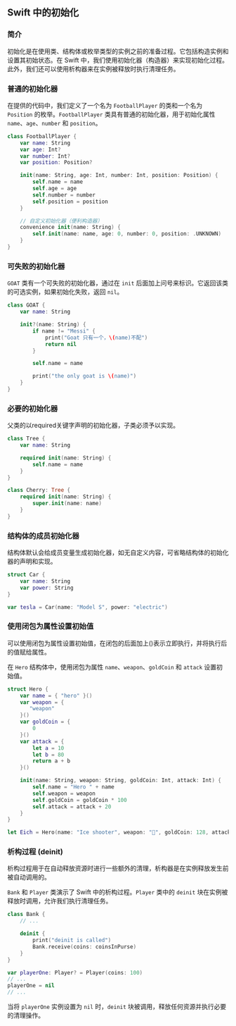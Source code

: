 ## Swift 中的初始化

### 简介

初始化是在使用类、结构体或枚举类型的实例之前的准备过程。它包括构造实例和设置其初始状态。在 Swift 中，我们使用初始化器（构造器）来实现初始化过程。此外，我们还可以使用析构器来在实例被释放时执行清理任务。

### 普通的初始化器

在提供的代码中，我们定义了一个名为 `FootballPlayer` 的类和一个名为 `Position` 的枚举。`FootballPlayer` 类具有普通的初始化器，用于初始化属性 `name`、`age`、`number` 和 `position`。

```swift
class FootballPlayer {
    var name: String
    var age: Int?
    var number: Int?
    var position: Position?

    init(name: String, age: Int, number: Int, position: Position) {
        self.name = name
        self.age = age
        self.number = number
        self.position = position
    }

    // 自定义初始化器（便利构造器）
    convenience init(name: String) {
        self.init(name: name, age: 0, number: 0, position: .UNKNOWN)
    }
}
```

### 可失败的初始化器

`GOAT` 类有一个可失败的初始化器，通过在 `init` 后面加上问号来标识。它返回该类的可选实例，如果初始化失败，返回 `nil`。

```swift
class GOAT {
    var name: String

    init?(name: String) {
        if name != "Messi" {
            print("Goat 只有一个，\(name)不配")
            return nil
        }

        self.name = name

        print("the only goat is \(name)")
    }
}
```

### 必要的初始化器

父类的以required关键字声明的初始化器，子类必须予以实现。

```swift
class Tree {
    var name: String

    required init(name: String) {
        self.name = name
    }
}

class Cherry: Tree {
    required init(name: String) {
        super.init(name: name)
    }
}
```

### 结构体的成员初始化器

结构体默认会给成员变量生成初始化器，如无自定义内容，可省略结构体的初始化器的声明和实现。
```swift
struct Car {
    var name: String
    var power: String
}

var tesla = Car(name: "Model S", power: "electric")
```

### 使用闭包为属性设置初始值

可以使用闭包为属性设置初始值，在闭包的后面加上()表示立即执行，并将执行后的值赋给属性。


在 `Hero` 结构体中，使用闭包为属性 `name`、`weapon`、`goldCoin` 和 `attack` 设置初始值。

```swift
struct Hero {
    var name = { "hero" }()
    var weapon = {
       "weapon"
    }()
    var goldCoin = {
        0
    }()
    var attack = {
        let a = 10
        let b = 80
        return a + b
    }()

    init(name: String, weapon: String, goldCoin: Int, attack: Int) {
        self.name = "Hero " + name
        self.weapon = weapon
        self.goldCoin = goldCoin * 100
        self.attack = attack + 20
    }
}

let Eich = Hero(name: "Ice shooter", weapon: "🏹", goldCoin: 128, attack: 99)
```

### 析构过程 (deinit)

析构过程用于在自动释放资源时进行一些额外的清理，析构器是在实例释放发生前被自动调用的。

`Bank` 和 `Player` 类演示了 Swift 中的析构过程。`Player` 类中的 `deinit` 块在实例被释放时调用，允许我们执行清理任务。

```swift
class Bank {
    // ...

    deinit {
        print("deinit is called")
        Bank.receive(coins: coinsInPurse)
    }
}

var playerOne: Player? = Player(coins: 100)
// ...
playerOne = nil
// ...
```

当将 `playerOne` 实例设置为 `nil` 时，`deinit` 块被调用，释放任何资源并执行必要的清理操作。
